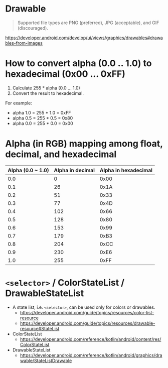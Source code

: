 # Drawable
> Supported file types are PNG (preferred), JPG (acceptable), and GIF (discouraged).

https://developer.android.com/develop/ui/views/graphics/drawables#drawables-from-images

# How to convert alpha (0.0 .. 1.0) to hexadecimal (0x00 ... 0xFF)
1. Calculate 255 * alpha (0.0 ... 1.0)
1. Convert the result to hexadecimal.

For example:
* alpha 1.0 = 255 * 1.0 = 0xFF
* alpha 0.5 = 255 * 0.5 = 0x80
* alpha 0.0 = 255 * 0.0 = 0x00

# Alpha (in RGB) mapping among float, decimal, and hexadecimal
Alpha (0.0 ~ 1.0)|Alpha in decimal|Alpha in hexadecimal
--|--|--
0.0|0|0x00
0.1|26|0x1A
0.2|51|0x33
0.3|77|0x4D
0.4|102|0x66
0.5|128|0x80
0.6|153|0x99
0.7|179|0xB3
0.8|204|0xCC
0.9|230|0xE6
1.0|255|0xFF

# `<selector>` / ColorStateList / DrawableStateList
* A state list, i.e. `<selector>`, can be used only for colors or drawables.
  * https://developer.android.com/guide/topics/resources/color-list-resource
  * https://developer.android.com/guide/topics/resources/drawable-resource#StateList
* ColorStateList
  * https://developer.android.com/reference/kotlin/android/content/res/ColorStateList
* DrawableStateList
  * https://developer.android.com/reference/kotlin/android/graphics/drawable/StateListDrawable
